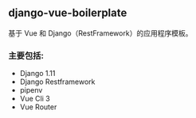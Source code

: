 ## django-vue-boilerplate

基于 Vue 和 Django（RestFramework）的应用程序模板。

### 主要包括:
- Django 1.11
- Django Restframework
- pipenv
- Vue Cli 3
- Vue Router
